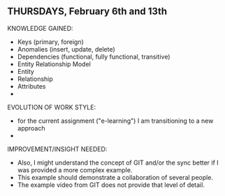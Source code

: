 ## THURSDAYS, February 6th and 13th

KNOWLEDGE GAINED:
* Keys (primary, foreign) 
* Anomalies (insert, update, delete)
* Dependencies (functional, fully functional, transitive)
* Entity Relationship Model
* Entity
* Relationship
* Attributes
* 

EVOLUTION OF WORK STYLE:
* for the current assignment ("e-learning") I am transitioning to a new approach
* 

IMPROVEMENT/INSIGHT NEEDED:
 
* Also, I might understand the concept of GIT and/or the sync better if I was provided a more complex example.
* This example should demonstrate a collaboration of several people.
* The example video from GIT does not provide that level of detail.
